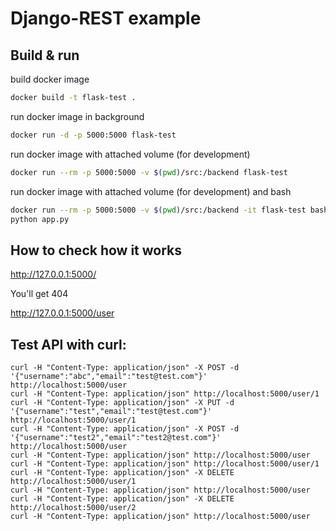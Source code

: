 # Django-REST example

## Build & run
build docker image
```bash
docker build -t flask-test .
```

run docker image in background

```bash
docker run -d -p 5000:5000 flask-test
```

run docker image with attached volume (for development)

```bash
docker run --rm -p 5000:5000 -v $(pwd)/src:/backend flask-test
```

run docker image with attached volume (for development) and bash
```bash
docker run --rm -p 5000:5000 -v $(pwd)/src:/backend -it flask-test bash
python app.py
```

## How to check how it works

http://127.0.0.1:5000/ 

You'll get 404

http://127.0.0.1:5000/user

## Test API with curl:

```
curl -H "Content-Type: application/json" -X POST -d '{"username":"abc","email":"test@test.com"}' http://localhost:5000/user
curl -H "Content-Type: application/json" http://localhost:5000/user/1
curl -H "Content-Type: application/json" -X PUT -d '{"username":"test","email":"test@test.com"}' http://localhost:5000/user/1
curl -H "Content-Type: application/json" -X POST -d '{"username":"test2","email":"test2@test.com"}' http://localhost:5000/user
curl -H "Content-Type: application/json" http://localhost:5000/user
curl -H "Content-Type: application/json" http://localhost:5000/user/1
curl -H "Content-Type: application/json" -X DELETE http://localhost:5000/user/1
curl -H "Content-Type: application/json" http://localhost:5000/user
curl -H "Content-Type: application/json" -X DELETE http://localhost:5000/user/2
curl -H "Content-Type: application/json" http://localhost:5000/user
```
